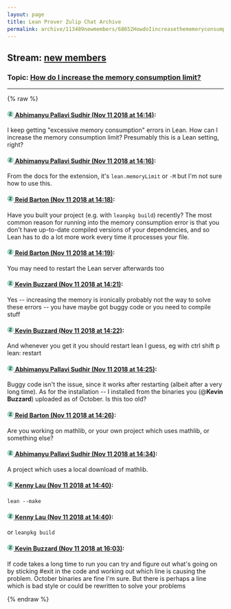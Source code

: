 ```yaml
---
layout: page
title: Lean Prover Zulip Chat Archive 
permalink: archive/113489newmembers/68652HowdoIincreasethememoryconsumptionlimit.html
---
```


## Stream: [new members](index.html)
### Topic: [How do I increase the memory consumption limit?](68652HowdoIincreasethememoryconsumptionlimit.html)

---


{% raw %}
#### [![Click to go to Zulip](../../assets/img/zulip2.png) Abhimanyu Pallavi Sudhir (Nov 11 2018 at 14:14)](https://leanprover.zulipchat.com/#narrow/stream/113489-new%20members/topic/How%20do%20I%20increase%20the%20memory%20consumption%20limit%3F/near/147477161):
I keep getting "excessive memory consumption" errors in Lean. How can I increase the memory consumption limit? Presumably this is a Lean setting, right?

#### [![Click to go to Zulip](../../assets/img/zulip2.png) Abhimanyu Pallavi Sudhir (Nov 11 2018 at 14:16)](https://leanprover.zulipchat.com/#narrow/stream/113489-new%20members/topic/How%20do%20I%20increase%20the%20memory%20consumption%20limit%3F/near/147477225):
From the docs for the extension, it's `lean.memoryLimit` or `-M` but I'm not sure how to use this.

#### [![Click to go to Zulip](../../assets/img/zulip2.png) Reid Barton (Nov 11 2018 at 14:18)](https://leanprover.zulipchat.com/#narrow/stream/113489-new%20members/topic/How%20do%20I%20increase%20the%20memory%20consumption%20limit%3F/near/147477291):
Have you built your project (e.g. with `leanpkg build`) recently? The most common reason for running into the memory consumption error is that you don't have up-to-date compiled versions of your dependencies, and so Lean has to do a lot more work every time it processes your file.

#### [![Click to go to Zulip](../../assets/img/zulip2.png) Reid Barton (Nov 11 2018 at 14:19)](https://leanprover.zulipchat.com/#narrow/stream/113489-new%20members/topic/How%20do%20I%20increase%20the%20memory%20consumption%20limit%3F/near/147477302):
You may need to restart the Lean server afterwards too

#### [![Click to go to Zulip](../../assets/img/zulip2.png) Kevin Buzzard (Nov 11 2018 at 14:21)](https://leanprover.zulipchat.com/#narrow/stream/113489-new%20members/topic/How%20do%20I%20increase%20the%20memory%20consumption%20limit%3F/near/147477359):
Yes -- increasing the memory is ironically probably not the way to solve these errors -- you have maybe got buggy code or you need to compile stuff

#### [![Click to go to Zulip](../../assets/img/zulip2.png) Kevin Buzzard (Nov 11 2018 at 14:22)](https://leanprover.zulipchat.com/#narrow/stream/113489-new%20members/topic/How%20do%20I%20increase%20the%20memory%20consumption%20limit%3F/near/147477397):
And whenever you get it you should  restart lean I guess, eg with ctrl shift p lean: restart

#### [![Click to go to Zulip](../../assets/img/zulip2.png) Abhimanyu Pallavi Sudhir (Nov 11 2018 at 14:25)](https://leanprover.zulipchat.com/#narrow/stream/113489-new%20members/topic/How%20do%20I%20increase%20the%20memory%20consumption%20limit%3F/near/147477478):
Buggy code isn't the issue, since it works after restarting (albeit after a very long time). As for the installation -- I installed from the binaries you (@**Kevin Buzzard**) uploaded as of October. Is this too old?

#### [![Click to go to Zulip](../../assets/img/zulip2.png) Reid Barton (Nov 11 2018 at 14:26)](https://leanprover.zulipchat.com/#narrow/stream/113489-new%20members/topic/How%20do%20I%20increase%20the%20memory%20consumption%20limit%3F/near/147477530):
Are you working on mathlib, or your own project which uses mathlib, or something else?

#### [![Click to go to Zulip](../../assets/img/zulip2.png) Abhimanyu Pallavi Sudhir (Nov 11 2018 at 14:34)](https://leanprover.zulipchat.com/#narrow/stream/113489-new%20members/topic/How%20do%20I%20increase%20the%20memory%20consumption%20limit%3F/near/147477754):
A project which uses a local download of mathlib.

#### [![Click to go to Zulip](../../assets/img/zulip2.png) Kenny Lau (Nov 11 2018 at 14:40)](https://leanprover.zulipchat.com/#narrow/stream/113489-new%20members/topic/How%20do%20I%20increase%20the%20memory%20consumption%20limit%3F/near/147477914):
`lean --make`

#### [![Click to go to Zulip](../../assets/img/zulip2.png) Kenny Lau (Nov 11 2018 at 14:40)](https://leanprover.zulipchat.com/#narrow/stream/113489-new%20members/topic/How%20do%20I%20increase%20the%20memory%20consumption%20limit%3F/near/147477918):
or `leanpkg build`

#### [![Click to go to Zulip](../../assets/img/zulip2.png) Kevin Buzzard (Nov 11 2018 at 16:03)](https://leanprover.zulipchat.com/#narrow/stream/113489-new%20members/topic/How%20do%20I%20increase%20the%20memory%20consumption%20limit%3F/near/147480220):
If code takes a long time to run you can try and figure out what's going on by sticking #exit in the code and working out which line is causing the problem. October binaries are fine I'm sure. But there is perhaps a line which is bad style or could be rewritten to solve your problems


{% endraw %}
